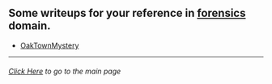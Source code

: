 ## Some writeups for your reference in [forensics](https://en.wikipedia.org/wiki/Computer_forensics) domain.

- [OakTownMystery](./OakvilleTownMystery.md)

---

###### [Click Here](../../writeups/) to go to the main page
